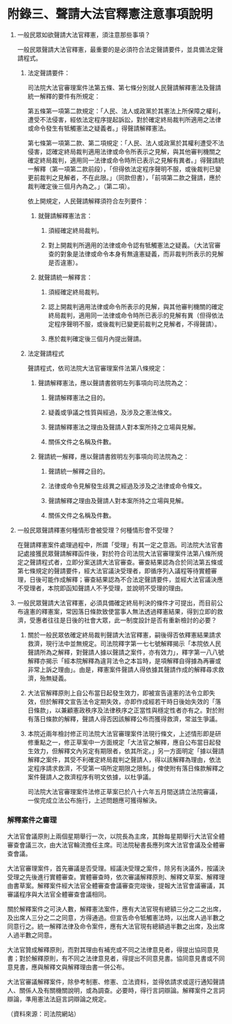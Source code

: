 # 附錄三、聲請大法官釋憲注意事項說明

1.  一般民眾如欲聲請大法官釋憲，須注意那些事項？

	一般民眾聲請大法官釋憲，最重要的是必須符合法定聲請要件，並具備法定聲請程式。

	1. 法定聲請要件：

		司法院大法官審理案件法第五條、第七條分別就人民聲請解釋憲法及聲請統一解釋的要件有所規定：

		第五條第一項第二款規定：「人民、法人或政黨於其憲法上所保障之權利，遭受不法侵害，經依法定程序提起訴訟，對於確定終局裁判所適用之法律或命令發生有牴觸憲法之疑義者。」得聲請解釋憲法。

		第七條第一項第二款、第二項規定：「人民、法人或政黨於其權利遭受不法侵害，認確定終局裁判適用法律或命令所表示之見解，與其他審判機關之確定終局裁判，適用同一法律或命令時所已表示之見解有異者。」得聲請統一解釋（第一項第二款前段），「但得依法定程序聲明不服，或後裁判已變更前裁判之見解者，不在此限。」（同款但書），「前項第二款之聲請，應於裁判確定後三個月內為之。」（第二項）。

		依上開規定，人民聲請解釋須符合左列要件：

		1. 就聲請解釋憲法言：

			1. 須經確定終局裁判。

			2. 對上開裁判所適用的法律或命令認有牴觸憲法之疑義。（大法官審查的對象是法律或命令本身有無違憲疑義，而非裁判所表示的見解是否違憲）。

		2. 就聲請統一解釋言：

			1. 須經確定終局裁判。

			2. 認上開裁判適用法律或命令所表示的見解，與其他審判機關的確定終局裁判，適用同一法律或命令時所已表示的見解有異（但得依法定程序聲明不服，或後裁判已變更前裁判之見解者，不得聲請）。

			3. 應於裁判確定後三個月內提出聲請。



	2. 法定聲請程式

		聲請程式，依司法院大法官審理案件法第八條規定：

		1. 聲請解釋憲法，應以聲請書敘明左列事項向司法院為之：

			1. 聲請解釋憲法之目的。

			2. 疑義或爭議之性質與經過，及涉及之憲法條文。

			3. 聲請解釋憲法之理由及聲請人對本案所持之立場與見解。

			4. 關係文件之名稱及件數。

		2. 聲請統一解釋，應以聲請書敘明左列事項向司法院為之：

			1. 聲請統一解釋之目的。

			2. 法律或命令見解發生歧異之經過及涉及之法律或命令條文。

			3. 聲請解釋之理由及聲請人對本案所持之立場與見解。

			4. 關係文件之名稱及件數。

2. 一般民眾聲請釋憲何種情形會被受理？何種情形會不受理？ 

	在聲請釋憲案件處理過程中，所謂「受理」有其一定之意涵。司法院大法官書記處接獲民眾聲請解釋函件後，對於符合司法院大法官審理案件法第八條所規定之聲請程式者，立即分案送請大法官審查。審查結果認為合於同法第五條或第七條規定的聲請要件，經大法官議決受理者，即循序列入議程等待實體審理，日後可能作成解釋；審查結果認為不合法定聲請要件，並經大法官議決應不受理者，本院即函知聲請人不予受理，並說明不受理的理由。

3. 一般民眾聲請大法官釋憲，必須具備確定終局判決的條件才可提出，而目前公布違憲的釋憲案，常因落日條款致使當事人無法透過釋憲結果，得到立即的救濟，受惠者往往是日後的社會大眾，此一制度設計是否有重新檢討的必要？

	1. 關於一般民眾依確定終局裁判聲請大法官釋憲，嗣後得否依釋憲結果請求救濟，現行法中並無規定。司法院釋字第一七七號解釋揭示「本院依人民聲請所為之解釋，對聲請人據以聲請之案件，亦有效力」，釋字第一八八號解釋亦揭示「經本院解釋為違背法令之本旨時，是項解釋自得據為再審或非常上訴之理由」。由是，釋憲案件聲請人得依據其聲請作成的解釋尋求救濟，殆無疑義。

	2. 大法官解釋原則上自公布當日起發生效力，即被宣告違憲的法令立即失效，但於解釋文宣告法令定期失效，亦即作成經若干時日後始失效的「落日條款」，以兼顧憲政秩序及法律秩序之正當性與穩定性者亦有之。對於附有落日條款的解釋，聲請人得否因該解釋公布而獲得救濟，常滋生爭議。

	3. 本院近兩年檢討修正司法院大法官審理案件法現行條文，上述情形即是研修重點之一，修正草案中一方面規定「大法官之解釋，應自公布當日起發生效力，但解釋文內另定有期限者，依其所定。」另一方面明定「據以聲請解釋之案件，其受不利確定終局裁判之聲請人，得以該解釋為理由，依法定程序請求救濟，不受第一項所定期限之限制。」俾使附有落日條款解釋之案件聲請人之救濟程序有明文依據，以杜爭議。

		司法院大法官審理案件法修正草案已於八十六年五月間送請立法院審議，一俟完成立法公布施行，上述問題應可獲得解決。

### 解釋案件之審理

大法官會議原則上兩個星期舉行一次，以院長為主席，其餘每星期舉行大法官全體審查會議三次，由大法官輪流擔任主席。司法院秘書長應列席大法官會議及全體審查會議。

大法官審理案件，首先審議是否受理。經議決受理之案件，除另有決議外，按議決受理之先後進行實體審查。實體審查時，依次審議解釋原則、解釋文草案、解釋理由書草案。解釋案件經大法官全體審查會議審查完竣後，提報大法官會議審議，其審議程序與大法官全體審查會議相同。

關於解釋案件之可決人數，解釋憲法案件，應有大法官現有總額三分之二之出席，及出席人三分之二之同意，方得通過。但宣告命令牴觸憲法時，以出席人過半數之同意行之。統一解釋法律及命令案件，應有大法官現有總額過半數之出席，及出席人過半數之同意。

大法官贊成解釋原則，而對其理由有補充或不同之法律意見者，得提出協同意見書；對於解釋原則，有不同之法律意見者，得提出不同意見書。協同意見書或不同意見書，應與解釋文與解釋理由書一併公布。

大法官審議解釋案件，除參考制憲、修憲、立法資料，並得依請求或逕行通知聲請人、關係人及有關機關說明，或為調查。必要時，得行言詞辯論。解釋案件之言詞辯論，準用憲法法庭言詞辯論之規定。

（資料來源：司法院網站）
